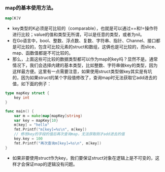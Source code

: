 ### map的基本使用方法。
``` go
map[K]V
```
- key类型的K必须是可比较的（comparable），也就是可以通过==和!=操作符进行比较；value的值和类型无所谓，可以是任意的类型，或者为nil。
- 在Go语言中，bool、整数、浮点数、复数、字符串、指针、Channel、接口都是可比较的，包含可比较元素的struct和数组，这俩也是可比较的，而slice、map、函数值都是不可比较的。
- 那么，上面这些可比较的数据类型都可以作为map的key吗？显然不是。通常情况下，我们会选择内建的基本类型，比如整数、字符串做key的类型，因为这样最方便。这里有一点需要注意，如果使用struct类型做key其实是有坑的，因为如果struct的某个字段值修改了，查询map时无法获取它add进去的值，如下面的例子：
``` go
type mapKey struct {
    key int
}

func main() {
    var m = make(map[mapKey]string)
    var key = mapKey{10}
    m[key] = "hello"
    fmt.Printf("m[key]=%s\n", m[key])
    // 修改key的字段的值后再次查询map，无法获取刚才add进去的值
    key.key = 100
    fmt.Printf("再次查询m[key]=%s\n", m[key])
}
```
- 如果非要使用struct作为key，我们要保证struct对象在逻辑上是不可变的，这样才会保证map的逻辑没有问题。

